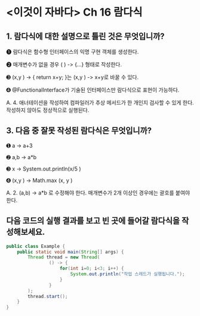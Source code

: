 # <이것이 자바다> Ch 16 람다식

## 1. 람다식에 대한 설명으로 틀린 것은 무엇입니까?

➊ 람다식은 함수형 인터페이스의 익명 구현 객체를 생성한다. 

➋ 매개변수가 없을 경우 ( ) -> {...} 형태로 작성한다.

➌ (x,y ) -> { return x+y; }는 (x,y ) -> x+y로 바꿀 수 있다.

➍ @FunctionalInterface가 기술된 인터페이스만 람다식으로 표현이 가능하다.

A.
4. 애너테이션을 작성하여 컴파일러가 추상 메서드가 한 개인지 검사할 수 있게 한다. 작성하지 않아도 정상적으로 실행된다.


## 3. 다음 중 잘못 작성된 람다식은 무엇입니까?

➊ a -> a+3 

➋ a,b -> a*b

➌ x -> System.out.println(x/5 ) 

➍ (x,y ) -> Math.max (x, y )

A.
2. (a,b) -> a*b 로 수정해야 한다. 매개변수가 2개 이상인 경우에는 괄호를 붙여야 한다.


## 다음 코드의 실행 결과를 보고 빈 곳에 들어갈 람다식을 작성해보세요.
```java
public class Example {
    public static void main(String[] args) {
        Thread thread = new Thread(
                () -> {
                    for(int i=0; i<3; i++) {
                        System.out.println("작업 스레드가 실행됩니다.");
                    }
                }
        );
        thread.start(); 
    }
}
```